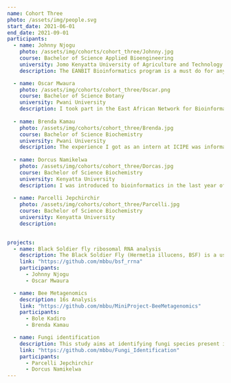 ```yaml
---
name: Cohort Three
photo: /assets/img/people.svg
start_date: 2021-06-01
end_date: 2021-09-01
participants:
  - name: Johnny Njogu
    photo: /assets/img/cohorts/cohort_three/Johnny.jpg
    course: Bachelor of Science Applied Bioengineering
    university: Jomo Kenyatta University of Agriculture and Technology
    description: The EANBIT Bioinformatics program is a must do for anyone who is serious about research. I came out from school green and I was not sure of how to approach the job market. I was not sure of what to expect or what my interests were. But this program  offered mentors like Dr. Caleb and Festus Nyasimi who guided me to discover my interest. I have finally found  something that I am passionate about. The program enabled me to be able to draw a roadmap to my future. I am not there yet but I am not where I was before joining the program and for this reason I am sincerely grateful to God for being chosen to go through it. Thank you EANBIT, ICIPE especially MBBU staff and my fellow interns for making my stay there memorable and for the skills that I have gained.

  - name: Oscar Mwaura
    photo: /assets/img/cohorts/cohort_three/Oscar.png
    course: Bachelor of Science Botany
    university: Pwani University
    description: I took part in the East African Network for Bioinformatics Training (EANBIT) and the Molecular Biology, Bioinformatics and Statistics Unit (MBBU)-organized Bioinformatics Incubation and Mentorship program from June to September 2021 at the icipe. The program provided me with a once-in-a-lifetime chance to learn more about a variety of topics I found challenging in genomics and bioinformatics, gained access to a wealth of resources, forged connections, and honed my programming and analysis skills in an effort to hone my abilities in anticipation of a future career in plant genomics. Because the program was very adaptable and permitted interns to access learning resources for independent study and participate in training sessions with  surpivisor and trainer Dr. Caleb Kibet, Festus Nyasimi respectively , I was able to focus on my weak areas.I was able to connect with other interns as well scientists from different discourse communities within the bioinformatics industry thanks to the program's collaborative nature, which helped me study and comprehend theoretical concepts in a fresh approach. By the end of the four-month experience, I had accomplished my objectives and improved my proficiency in several programming languages and bioinformatics genomic analysis. To sum it up, lemmi say, it was a really thorough and entertaining training.
    
  - name: Brenda Kamau
    photo: /assets/img/cohorts/cohort_three/Brenda.jpg
    course: Bachelor of Science Biochemistry
    university: Pwani University
    description: The experience I got as an intern at ICIPE was informative and educational. I was introduced to the culture of problem solving and critical thinking. My expectations for the internship were to be able to analyze genomic data and get to learn programming languages. The expectations were met when I was taught Python and I got to work on a mini project which gave me exposure to analyze genomic data. During the internship I got to improve my interpersonal skills through collaborating on a mini project, presenting in a journal club and weekly meetings and code reviews. I interacted with Bioinformaticians at ICIPE who motivated and also mentored me into the field of Bioinformatics. Many thanks to our instructors during the internship Dr Caleb Kibet and Festus Nyasimi for teaching and supervising.
    
  - name: Dorcus Namikelwa
    photo: /assets/img/cohorts/cohort_three/Dorcas.jpg
    course: Bachelor of Science Biochemistry
    university: Kenyatta University
    description: I was introduced to bioinformatics in the last year of my undergraduate studies. This motivated me to apply for the EANBIT bioinformatics internship at icipe to further my experience in this exciting field. The program equipped me with better communication and presentation skills through mandatory participation on science journal clubs and progress meetings.  I really appreciated the holistic approach used by the trainers where we worked collaboratively with real life data and performed bioinformatics analysis and explored different platforms. I look forward to put skills acquired to use and pursue a career in bioinformatics.
    
  - name: Parcelli Jepchirchir
    photo: /assets/img/cohorts/cohort_three/Parcelli.jpg
    course: Bachelor of Science Biochemistry
    university: Kenyatta University
    description: 

    
projects:
  - name: Black Soldier fly ribosomal RNA analysis
    description: The Black Soldier Fly (Hermetia illucens, BSF) is a useful tool in valorising organic biomass and other biodegradable wastes. In this study, the BSF larvae were bred under different diets selected based on increasing lignocellulose content. These diets were processed chicken feed (CF), chicken manure (CM), Brewer’s spent grain (BSG), and Water Hyacinth (WH). An additional diet Feed Mix (FM), consisting of the four diets in equal proportions was also incorporated. The different metatranscriptomes were sequenced using the PCR-cDNA approach on the ONT MinION platform. While the work, using ONT, aimed to identify and functionally characterise lignocellulosic biomass-degrading microbes, the mRNA enrichment protocol still retained some rRNAs, which were filtered out using SortMeRNA (Kopylova et al., 2012).
    link: "https://github.com/mbbu/bsf_rrna"
    participants:
      - Johnny Njogu
      - Oscar Mwaura

  - name: Bee Metagenomics
    description: 16s Analysis
    link: "https://github.com/mbbu/MiniProject-BeeMetagenomics"
    participants:
      - Bole Kadiro
      - Brenda Kamau

  - name: Fungi identification
    description: This study aims at identifying fungi species present in the beehives across Madagascar, Zanzibar, Tanzania, Ethiopia and Kenya. You can find a better description of the project plan here. This will be using ITS2-4 data collected from these regions using metabarcoding.
    link: "https://github.com/mbbu/Fungi_Identification"
    participants:
      - Parcelli Jepchirchir
      - Dorcus Namikelwa
---
```


